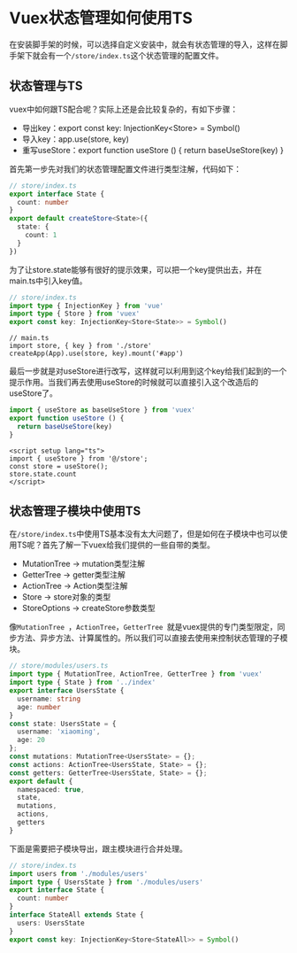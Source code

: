 # Vuex状态管理如何使用TS

在安装脚手架的时候，可以选择自定义安装中，就会有状态管理的导入，这样在脚手架下就会有一个`/store/index.ts`这个状态管理的配置文件。

## 状态管理与TS

vuex中如何跟TS配合呢？实际上还是会比较复杂的，有如下步骤：

- 导出key：export const key: InjectionKey<Store<StateAll>> = Symbol()
- 导入key：app.use(store, key)
- 重写useStore：export function useStore () { return baseUseStore(key) } 

首先第一步先对我们的状态管理配置文件进行类型注解，代码如下：

```typescript
// store/index.ts
export interface State {
  count: number
}
export default createStore<State>({
  state: {
    count: 1
  }
})
```

为了让store.state能够有很好的提示效果，可以把一个key提供出去，并在main.ts中引入key值。

```typescript
// store/index.ts
import type { InjectionKey } from 'vue'
import type { Store } from 'vuex'
export const key: InjectionKey<Store<State>> = Symbol()
```

```type
// main.ts
import store, { key } from './store'
createApp(App).use(store, key).mount('#app')
```

最后一步就是对useStore进行改写，这样就可以利用到这个key给我们起到的一个提示作用。当我们再去使用useStore的时候就可以直接引入这个改造后的useStore了。

```typescript
import { useStore as baseUseStore } from 'vuex'
export function useStore () {
  return baseUseStore(key)
}
```

```vue
<script setup lang="ts">
import { useStore } from '@/store';
const store = useStore();
store.state.count
</script>
```

## 状态管理子模块中使用TS

在`/store/index.ts`中使用TS基本没有太大问题了，但是如何在子模块中也可以使用TS呢？首先了解一下vuex给我们提供的一些自带的类型。

- MutationTree -> mutation类型注解
- GetterTree -> getter类型注解
- ActionTree -> Action类型注解
- Store -> store对象的类型
- StoreOptions -> createStore参数类型

像`MutationTree `，`ActionTree`，`GetterTree `就是vuex提供的专门类型限定，同步方法、异步方法、计算属性的。所以我们可以直接去使用来控制状态管理的子模块。

```typescript
// store/modules/users.ts
import type { MutationTree, ActionTree, GetterTree } from 'vuex'
import type { State } from '../index'
export interface UsersState {
  username: string
  age: number
}
const state: UsersState = {
  username: 'xiaoming',
  age: 20
};
const mutations: MutationTree<UsersState> = {};
const actions: ActionTree<UsersState, State> = {};
const getters: GetterTree<UsersState, State> = {};
export default {
  namespaced: true,
  state,
  mutations,
  actions,
  getters
}
```

下面是需要把子模块导出，跟主模块进行合并处理。

```typescript
// store/index.ts
import users from './modules/users'
import type { UsersState } from './modules/users'
export interface State {
  count: number
}
interface StateAll extends State {
  users: UsersState
}
export const key: InjectionKey<Store<StateAll>> = Symbol()
```



